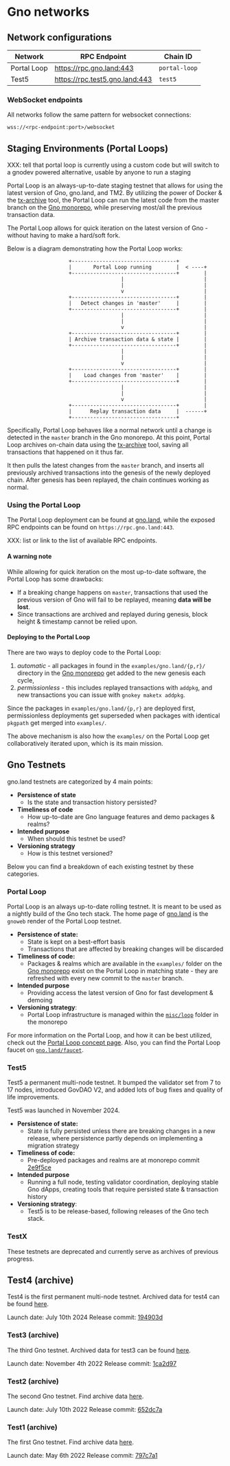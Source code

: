 # Gno networks

## Network configurations

| Network     | RPC Endpoint                     | Chain ID      | 
|-------------|----------------------------------|---------------|
| Portal Loop | https://rpc.gno.land:443         | `portal-loop` |
| Test5       | https://rpc.test5.gno.land:443   | `test5`       |

### WebSocket endpoints
All networks follow the same pattern for websocket connections:

```shell
wss://<rpc-endpoint:port>/websocket
```

## Staging Environments (Portal Loops)

XXX: tell that portal loop is currently using a custom code but will switch to a gnodev powered alternative, usable by anyone to run a staging

Portal Loop is an always-up-to-date staging testnet that allows for using
the latest version of Gno, gno.land, and TM2. By utilizing the power of Docker
& the [tx-archive](https://github.com/gnolang/tx-archive) tool, the Portal Loop
can run the latest code from the master branch on the [Gno monorepo](https://github.com/gnolang/gno), 
while preserving most/all the previous transaction data. 

The Portal Loop allows for quick iteration on the latest version of Gno - without
having to make a hard/soft fork. 

Below is a diagram demonstrating how the Portal Loop works:
```
                    +----------------------------------+
                    |       Portal Loop running        |  < ----+ 
                    +----------------------------------+        |
                                     |                          |
                                     |                          |
                                     v                          |
                    +----------------------------------+        |
                    |   Detect changes in 'master'     |        |
                    +----------------------------------+        |
                                     |                          |
                                     |                          |
                                     v                          |
                    +----------------------------------+        |
                    | Archive transaction data & state |        |    
                    +----------------------------------+        |
                                     |                          |
                                     |                          |
                                     v                          |
                    +----------------------------------+        |
                    |    Load changes from 'master'    |        |
                    +----------------------------------+        |
                                     |                          |
                                     |                          |
                                     v                          |
                    +----------------------------------+        |
                    |      Replay transaction data     |  ------+  
                    +----------------------------------+
```

Specifically, Portal Loop behaves like a normal network until a change is detected
in the `master` branch in the Gno monorepo. At this point, Portal Loop archives 
on-chain data using the [tx-archive](https://github.com/gnolang/tx-archive)
tool, saving all transactions that happened on it thus far.

It then pulls the latest changes from the `master` branch, and inserts all 
previously archived transactions into the genesis of the newly deployed chain.
After genesis has been replayed, the chain continues working as normal.

### Using the Portal Loop

The Portal Loop deployment can be found at [gno.land](https://gno.land), while
the exposed RPC endpoints can be found on `https://rpc.gno.land:443`.

XXX: list or link to the list of available RPC endpoints.

#### A warning note

While allowing for quick iteration on the most up-to-date software, the Portal Loop
has some drawbacks:
- If a breaking change happens on `master`, transactions that used the previous version of
Gno will fail to be replayed, meaning **data will be lost**. 
- Since transactions are archived and replayed during genesis, 
block height & timestamp cannot be relied upon.

#### Deploying to the Portal Loop

There are two ways to deploy code to the Portal Loop:

1. *automatic* - all packages in found in the `examples/gno.land/{p,r}/` directory in the [Gno monorepo](https://github.com/gnolang/gno) get added to the
   new genesis each cycle,
2. *permissionless* - this includes replayed transactions with `addpkg`, and
   new transactions you can issue with `gnokey maketx addpkg`.

Since the packages in `examples/gno.land/{p,r}` are deployed first,
permissionless deployments get superseded when packages with identical `pkgpath` 
get merged into `examples/`. 

The above mechanism is also how the `examples/` on the Portal Loop
get collaboratively iterated upon, which is its main mission.

## Gno Testnets

gno.land testnets are categorized by 4 main points:
- **Persistence of state**
  - Is the state and transaction history persisted?
- **Timeliness of code**
  - How up-to-date are Gno language features and demo packages & realms?
- **Intended purpose**
  - When should this testnet be used?
- **Versioning strategy**
  - How is this testnet versioned?

Below you can find a breakdown of each existing testnet by these categories.

### Portal Loop

Portal Loop is an always up-to-date rolling testnet. It is meant to be used as
a nightly build of the Gno tech stack. The home page of [gno.land](https://gno.land)
is the `gnoweb` render of the Portal Loop testnet.

- **Persistence of state:**
  - State is kept on a best-effort basis
  - Transactions that are affected by breaking changes will be discarded
- **Timeliness of code:**
  - Packages & realms which are available in the `examples/` folder on the [Gno
    monorepo](https://github.com/gnolang/gno) exist on the Portal Loop in matching
    state - they are refreshed with every new commit to the `master` branch.
- **Intended purpose**
  - Providing access the latest version of Gno for fast development & demoing
- **Versioning strategy**:
  - Portal Loop infrastructure is managed within the
    [`misc/loop`](https://github.com/gnolang/gno/tree/master/misc/loop) folder in the
    monorepo

For more information on the Portal Loop, and how it can be best utilized,
check out the [Portal Loop concept page](./portal-loop.md). Also, you can find
the Portal Loop faucet on [`gno.land/faucet`](https://gno.land/faucet).

### Test5

Test5 a permanent multi-node testnet. It bumped the validator set from 7 to 17
nodes, introduced GovDAO V2, and added lots of bug fixes and quality of life
improvements.

Test5 was launched in November 2024.

- **Persistence of state:**
  - State is fully persisted unless there are breaking changes in a new release,
    where persistence partly depends on implementing a migration strategy
- **Timeliness of code:**
  - Pre-deployed packages and realms are at monorepo commit [2e9f5ce](https://github.com/gnolang/gno/tree/2e9f5ce8ecc90ee81eb3ae41c06bab30ab926150)
- **Intended purpose**
  - Running a full node, testing validator coordination, deploying stable Gno
    dApps, creating tools that require persisted state & transaction history
- **Versioning strategy**:
  - Test5 is to be release-based, following releases of the Gno tech stack.

### TestX

These testnets are deprecated and currently serve as archives of previous progress.

## Test4 (archive)

Test4 is the first permanent multi-node testnet. Archived data for test4 can be found [here](https://github.com/gnolang/tx-exports/tree/main/test4.gno.land).

Launch date: July 10th 2024
Release commit: [194903d](https://github.com/gnolang/gno/commit/194903db0350ace7d57910e6c34125d3aa9817da)


### Test3 (archive)

The third Gno testnet. Archived data for test3 can be found [here](https://github.com/gnolang/tx-exports/tree/main/test3.gno.land).

Launch date: November 4th 2022
Release commit: [1ca2d97](https://github.com/gnolang/gno/commit/1ca2d973817b174b5b06eb9da011e1fcd2cca575)

### Test2 (archive)

The second Gno testnet. Find archive data [here](https://github.com/gnolang/tx-exports/tree/main/test2.gno.land).

Launch date: July 10th 2022
Release commit: [652dc7a](https://github.com/gnolang/gno/commit/652dc7a3a62ee0438093d598d123a8c357bf2499)

### Test1 (archive)

The first Gno testnet. Find archive data [here](https://github.com/gnolang/tx-exports/tree/main/test1.gno.land).

Launch date: May 6th 2022
Release commit: [797c7a1](https://github.com/gnolang/gno/commit/797c7a132d65534df373c63b837cf94b7831ac6e)

